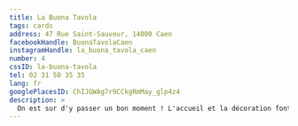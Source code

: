 ```yaml
---
title: La Buona Tavola
tags: cards
address: 47 Rue Saint-Sauveur, 14000 Caen
facebookHandle: BuonaTavolaCaen
instagramHandle: la_buona_tavola_caen
number: 4
cssID: la-buona-tavola
tel: 02 31 50 35 35
lang: fr
googlePlacesID: ChIJGWAg7r9CCkgRmMay_glp4z4
description: >
  On est sur d'y passer un bon moment ! L'accueil et la décoration font le charme de « la Buona ». On adore le risotto qui est crémeux à souhait ainsi que la terrasse cachée.
---
```


